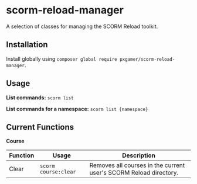# scorm-reload-manager

A selection of classes for managing the SCORM Reload toolkit.

## Installation

Install globally using `composer global require pxgamer/scorm-reload-manager`.

## Usage

**List commands:**
`scorm list`

**List commands for a namespace:**
`scorm list {namespace}`

## Current Functions

**Course**

Function | Usage                  | Description
-------- | ---------------------- | -------------
Clear    | `scorm course:clear`   | Removes all courses in the current user's SCORM Reload directory.
